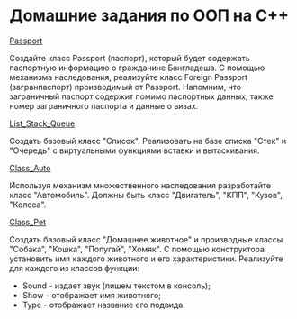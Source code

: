# Домашние задания по ООП на C++

[Passport](https://github.com/nomadpyn/HomeWork_OOP/tree/master/Passport)

  Создайте класс Passport (паспорт), который будет содержать паспортную информацию о гражданине Бангладеша. С помощью механизма наследования, реализуйте класс Foreign Passport (загранпаспорт) производимый от Passport. Напомним, что заграничный паспорт содержит помимо паспортных данных, также номер заграничного паспорта и данные о визах.

[List_Stack_Queue](https://github.com/nomadpyn/HomeWork_OOP/tree/master/list_stack_queue)
  
  Создать базовый класс "Список". Реализовать на базе списка "Стек" и "Очередь" с виртуальными функциями вставки и вытаскивания.

[Class_Auto](https://github.com/nomadpyn/HomeWork_OOP/tree/master/class_Auto)
  
  Используя механизм множественного наследования разработайте класс "Автомобиль". Должны быть класс "Двигатель", "КПП", "Кузов", "Колеса".

[Class_Pet](https://github.com/nomadpyn/HomeWork_OOP/tree/master/class_Pet)

  Создать базовый класс "Домашнее животное" и производные классы "Собака", "Кошка", "Попугай", "Хомяк". С помощью конструктора установить имя каждого животного и его характеристики.
  Реализуйте для каждого из классов функции:
  * Sound - издает звук (пишем текстом в консоль);
  * Show - отображает имя животного;
  * Type - отображает название его подвида.   

